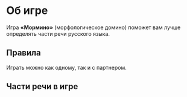 # Об игре

Игра **&laquo;Мормино&raquo;** (морфологическое домино) поможет вам лучше
определять части речи русского языка.

## Правила

Играть можно как одному, так и с партнером.

## Части речи в игре

<br>